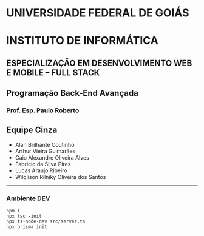 # UNIVERSIDADE FEDERAL DE GOIÁS

# INSTITUTO DE INFORMÁTICA

## ESPECIALIZAÇÃO EM DESENVOLVIMENTO WEB E MOBILE – FULL STACK

## Programação Back-End Avançada

### Prof. Esp. Paulo Roberto

## **Equipe Cinza**
- Alan Brilhante Coutinho
- Arthur Vieira Guimarães
- Caio Alexandre Oliveira Alves
- Fabricio da Silva Pires
- Lucas Araujo Ribeiro
- Wilglison Rilniky Oliveira dos Santos



---

### Ambiente DEV
```=
npm i
npx tsc -init
npx ts-node-dev src/server.ts
npx prisma init
```

